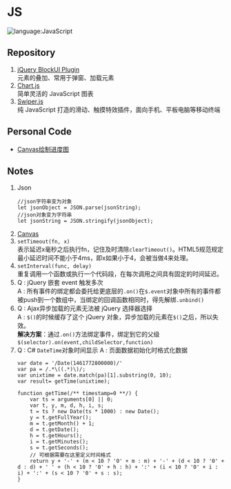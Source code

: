 # JS
![language:JavaScript](https://img.shields.io/badge/language-JavaScript-blue.svg)
## Repository
1. [jQuery BlockUI Plugin](https://github.com/malsup/blockui/) </br> 元素的叠加、常用于弹窗、加载元素
2. [Chart.js](http://www.chartjs.org/) </br> 简单灵活的 JavaScript 图表
3. [Swiper.js](http://idangero.us/swiper/) </br> 纯 JavaScript 打造的滑动、触摸特效插件，面向手机、平板电脑等移动终端
## Personal Code
- [Canvas绘制进度图](https://github.com/adamsandwich/Study_Notes/blob/master/Frontend/Js/Canvas绘制进度图.js)
## Notes
1. Json
    ```
    //json字符串变为对象
    let jsonObject = JSON.parse(jsonString);
    //json对象变为字符串
    let jsonString = JSON.stringify(jsonObject);
    ```
2. [Canvas](./Canvas.MD)
3. `setTimeout(fn, x)` </br>
    表示延迟x毫秒之后执行fn，记住及时清除`clearTimeout()`。HTML5规范规定最小延迟时间不能小于4ms，即x如果小于4，会被当做4来处理。
4. `setInterval(func, delay)` </br>
    重复调用一个函数或执行一个代码段，在每次调用之间具有固定的时间延迟。
5. Q : jQuery 嵌套 event 触发多次 </br>
    A : 所有事件的绑定都会委托给更底层的`.on()`在`$.event`对象中所有的事件都被push到一个数组中，当绑定的回调函数相同时，得先解绑`.unbind()`
6. Q : Ajax异步加载的元素无法被 jQuery 选择器选择</br>
    A : `$()`的时候缓存了这个 jQuery 对象，异步加载的元素在`$()`之后，所以失效。</br>
    **解决方案**：通过`.on()`方法绑定事件，绑定到它的父级`$(selector).on(event,childSelector,function)`
7. Q : C# `DateTime`对象时间显示
    A : 页面数据初始化时格式化数据
    ```
    var date = '/Date(1461772800000)/'
    var pa = /.*\((.*)\)/;  
    var unixtime = date.match(pa)[1].substring(0, 10);  
    var result= getTime(unixtime);

    function getTime(/** timestamp=0 **/) {  
        var ts = arguments[0] || 0;  
        var t, y, m, d, h, i, s;  
        t = ts ? new Date(ts * 1000) : new Date();  
        y = t.getFullYear();  
        m = t.getMonth() + 1;  
        d = t.getDate();  
        h = t.getHours();  
        i = t.getMinutes();  
        s = t.getSeconds();  
        // 可根据需要在这里定义时间格式    
        return y + '-' + (m < 10 ? '0' + m : m) + '-' + (d < 10 ? '0' + d : d) + ' ' + (h < 10 ? '0' + h : h) + ':' + (i < 10 ? '0' + i : i) + ':' + (s < 10 ? '0' + s : s);  
    }  
    ```